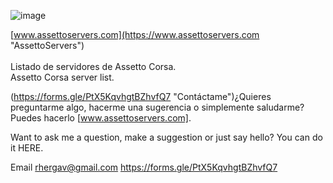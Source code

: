 ![image](https://user-images.githubusercontent.com/55440104/184105176-4d10ede7-ed3d-425e-a1f5-5b1981f3913a.png)

[www.assettoservers.com](https://www.assettoservers.com "AssettoServers")<br/><br/>
Listado de servidores de Assetto Corsa.<br/>
Assetto Corsa server list.<br/>

(https://forms.gle/PtX5KqvhgtBZhvfQ7 "Contáctame")¿Quieres preguntarme algo, hacerme una sugerencia o simplemente saludarme? Puedes hacerlo [www.assettoservers.com].

Want to ask me a question, make a suggestion or just say hello? You can do it HERE.

Email
rhergav@gmail.com
https://forms.gle/PtX5KqvhgtBZhvfQ7
